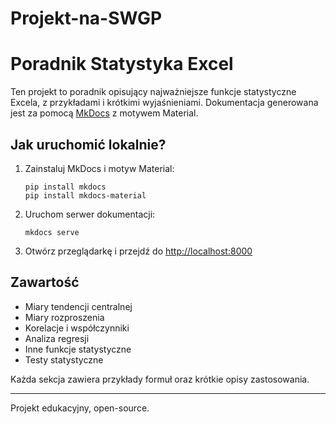 # Projekt-na-SWGP
# Poradnik Statystyka Excel

Ten projekt to poradnik opisujący najważniejsze funkcje statystyczne Excela, z przykładami i krótkimi wyjaśnieniami. Dokumentacja generowana jest za pomocą [MkDocs](https://www.mkdocs.org/) z motywem Material.

## Jak uruchomić lokalnie?

1. Zainstaluj MkDocs i motyw Material:
   ```
   pip install mkdocs
   pip install mkdocs-material
   ```

2. Uruchom serwer dokumentacji:
   ```
   mkdocs serve
   ```

3. Otwórz przeglądarkę i przejdź do [http://localhost:8000](http://localhost:8000)

## Zawartość

- Miary tendencji centralnej
- Miary rozproszenia
- Korelacje i współczynniki
- Analiza regresji
- Inne funkcje statystyczne
- Testy statystyczne

Każda sekcja zawiera przykłady formuł oraz krótkie opisy zastosowania.

---

Projekt edukacyjny, open-source.